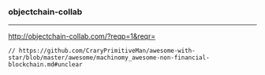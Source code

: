 ### objectchain-collab
---
http://objectchain-collab.com/?reqp=1&reqr=

```
// https://github.com/CraryPrimitiveMan/awesome-with-star/blob/master/awesome/machinomy_awesome-non-financial-blockchain.md#unclear
```

```
```

```
```


